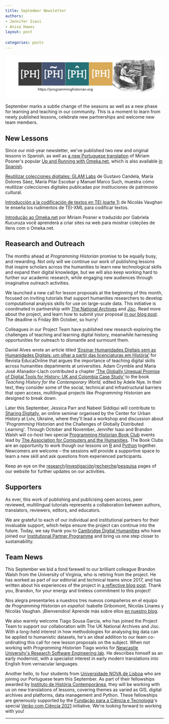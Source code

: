 ```yaml
---
title: September Newsletter
authors: 
- Jennifer Isasi
- Anisa Hawes
layout: post

categories: posts
---
```


<img src="/images/blog/ph-banner-4lang.png" alt="Banner of PH with the logos of the four journals" title="Programming Historian"/>  

September marks a subtle change of the seasons as well as a new phase for learning and teaching in our community. This is a moment to learn from newly published lessons, celebrate new partnerships and welcome new team members.


## New Lessons

Since our mid-year newsletter, we've published two new and original lessons in Spanish, as well as [a new Portuguese translation](https://programminghistorian.org/pt/licoes/introducao-omeka-net) of Miriam Posner's popular [Up and Running with Omeka.net](https://programminghistorian.org/en/lessons/up-and-running-with-omeka), which is also available [in Spanish](https://programminghistorian.org/es/lecciones/poniendo-omeka-a-funcionar).

[Reutilizar colecciones digitales: GLAM Labs](https://programminghistorian.org/es/lecciones/reutilizando-colecciones-digitales-glam-labs) de Gustavo Candela, María Dolores Sáez, María Pilar Escobar y Manuel Marco Such, muestra cómo reutilizar colecciones digitales publicadas por instituciones de patrimonio cultural.

[Introducción a la codificación de textos en TEI (parte 1)](https://programminghistorian.org/es/lecciones/introduccion-a-tei-1) de Nicolás Vaughan te enseña los rudimentos de TEI-XML para codificar textos.

[Introdução ao Omeka.net](https://programminghistorian.org/pt/licoes/introducao-omeka-net) por Miriam Posner e traduzido por Gabriela Kucuruza você aprenderá a criar sites na web para mostrar coleções de itens com o Omeka.net.


## Reasearch and Outreach

The months ahead at *Programming Historian* promise to be equally busy, and rewarding. Not only will we continue our work of publishing lessons that inspire scholars across the humanities to learn new technological skills and expand their digital knowledge, but we will also keep working hard to further our academic research, while engaging new audiences through imaginative outreach activities.

We launched a new call for lesson proposals at the beginning of this month, focused on inviting tutorials that support humanities researchers to develop computational analysis skills for use on large-scale data. This initiative is coordinated in partnership with [The National Archives](https://www.nationalarchives.gov.uk/) and [Jisc](https://www.jisc.ac.uk/). Read more about the project, and learn how to submit your proposal [in our blog post](https://programminghistorian.org/posts/cfp-jisc-ph). The deadline is Friday 8th October, so hurry!

Colleagues in our Project Team have published new research exploring the challenges of teaching and learning digital history, meanwhile harnessing opportunities for outreach to dismantle and surmount them.

Daniel Alves wrote an article titled [‘Ensinar Humanidades Digitais sem as Humanidades Digitais: um olhar a partir das licenciaturas em História’](https://novaresearch.unl.pt/files/32228034/Ensinar_Humanidades_Digitais.pdf) for Revista EducaOnline that argues the importance of teaching digital skills across humanities departments at universities. Adam Crymble and Maria José Afanador-Llach contributed a chapter [‘The Globally Unequal Promise of Digital Tools for History: UK and Colombia Case Study’](https://link.springer.com/chapter/10.1007%2F978-981-16-0247-4_7) to the book *Teaching History for the Contemporary World*, edited by Adele Nye. In their text, they consider some of the social, technical and infrastructural barriers that open access, multilingual projects like *Programming Historian* are designed to break down.

Later this September, Jessica Parr and Nabeel Siddiqui will contribute to [Sharing Digitally](https://www.lvivcenter.org/en/conferences/sharing-digitally-2/), an online seminar organised by the Center for Urban History at Lviv, Ukraine, where they'll lead a workshop and discussion about '*Programming Historian* and the Challenges of Globally Distributed Learning'. Through October and November, Jennifer Isasi and Brandon Walsh will co-host two special [Programming Historian Book Club](https://ach.org/blog/2021/09/13/fall-2021-programming-historian-book-club/) events lead by [The Association for Computers and the Humanities](http://ach.org/). The Book Clubs are an opportunity to work though our lessons on [R](https://programminghistorian.org/en/lessons/basic-text-processing-in-r) and [Python](https://programminghistorian.org/en/lessons/introduction-and-installation) together. Newcomers are welcome – the sessions will provide a supportive space to learn a new skill and ask questions from experienced participants.

Keep an eye on the [research](https://programminghistorian.org/en/research)/[investigación](https://programminghistorian.org/es/investigacion)/[recherche](https://programminghistorian.org/fr/recherche)/[pesquisa](https://programminghistorian.org/pt/pesquisa) pages of our website for further updates on our activities.

## Supporters

As ever, this work of publishing and publicising open access, peer reviewed, multilingual tutorials represents a collaboration between authors, translators, reviewers, editors, and educators.

We are grateful to each of our individual and institutional partners for their invaluable support, which helps ensure the project can continue into the future. Today, we say thank you to [Cambridge Digital Humanities](https://www.cdh.cam.ac.uk/) who have joined our [Institutional Partner Programme](https://programminghistorian.org/en/ipp) and bring us one step closer to sustainability.

## Team News

This September we bid a fond farewell to our brilliant colleague Brandon Walsh from the University of Virginia, who is retiring from the project. He has worked as part of our editorial and technical teams since 2017, and has written about his experiences of the project in [a reflective blog post](https://walshbr.com/blog/lessons-from-the-programming-historian/). Thank you, Brandon, for your energy and tireless commitment to this project!

Nos alegra presentarles a nuestros tres nuevos compañeros en el equipo de *Programming Historian en español*: Isabelle Gribomont, Nicolás Linares y Nicolás Vaughan. ¡Bienvenidos! Aprende más sobre ellos [en nuestro blog](https://programminghistorian.org/posts/llano-gribomont-vaughan).

We also warmly welcome Tiago Sousa Garcia, who has joined the Project Team to support our collaboration with The UK National Archives and Jisc. With a long-held interest in how methodologies for analysing big data can be applied to humanistic datasets, he's an ideal addition to our team co-ordinating this call for new lesson proposals on the subject. When not working with *Programming Historian* Tiago works for [Newcastle University's Research Software Engineering lab](https://www.ncl.ac.uk/data/our-research/research-software-engineering/). He describes himself as an early modernist, with a specialist interest in early modern translations into English from vernacular languages. 

Another hello, to four students from [Universidade NOVA de Lisboa](https://www.unl.pt/) who are joining our Portuguese team this September. As part of their fellowships awarded by [Instituto de História Contemporânea](https://ihc.fcsh.unl.pt/), they will be working with us on new translations of lessons, covering themes as varied as GIS, digital archives and platforms, data management and Python. These fellowships are generously supported by the [Fundação para a Ciência e Tecnologia](https://www.fct.pt/fct.phtml.en)'s special [Verão com Ciência 2021](https://www.fct.pt/apoios/veraocomciencia/index.phtml.pt) initiative. We're looking forward to working with you!

---
